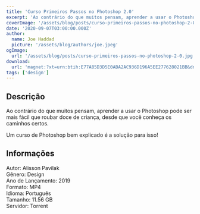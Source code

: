 ```yaml
---
title: 'Curso Primeiros Passos no Photoshop 2.0'
excerpt: 'Ao contrário do que muitos pensam, aprender a usar o Photoshop pode ser mais fácil que roubar doce de criança, desde que você conheça os caminhos certos.   Um curso de Photoshop bem explicado é a solução para isso! Informações  Autor: Alisson Pavilak Gênero: Design<br'
coverImage: '/assets/blog/posts/curso-primeiros-passos-no-photoshop-2-0.jpg'
date: '2020-09-07T03:00:00.000Z'
author:
  name: Joe Haddad
  picture: '/assets/blog/authors/joe.jpeg'
ogImage:
  url: '/assets/blog/posts/curso-primeiros-passos-no-photoshop-2-0.jpg'
download:
  url: 'magnet:?xt=urn:btih:E77A85D3D5E0ABA2AC936D196A5EE277628021BB&dn=Curso%20Primeiros%20Passos%20no%20Photoshop%202.0&tr=udp%3a%2f%2ftracker.openbittorrent.com%3a1337%2fannounce&tr=udp%3a%2f%2ftracker.opentrackr.org%3a1337%2fannounce'
tags: ['design']
---
```

<h2>Descrição</h2>
<p></p><p>Ao contrário do que muitos pensam, aprender a usar o Photoshop pode ser mais fácil que roubar doce de criança, desde que você conheça os caminhos certos. </p><p>Um curso de Photoshop bem explicado é a solução para isso!</p><h2>Informações</h2><p>Autor: Alisson Pavilak<br/>Gênero: Design<br/>Ano de Lançamento: 2019<br/>Formato: MP4<br/>Idioma: Português<br/>Tamanho: 11.56 GB<br/>Servidor: Torrent</p>